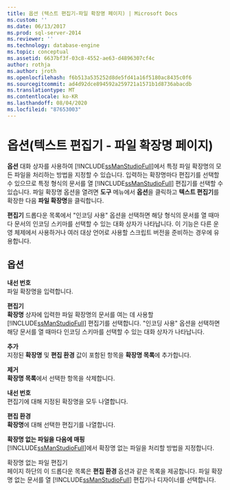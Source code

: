 ```yaml
---
title: 옵션 (텍스트 편집기-파일 확장명 페이지) | Microsoft Docs
ms.custom: ''
ms.date: 06/13/2017
ms.prod: sql-server-2014
ms.reviewer: ''
ms.technology: database-engine
ms.topic: conceptual
ms.assetid: 6637bf3f-03c8-4552-ae63-d4896307cf4c
author: rothja
ms.author: jroth
ms.openlocfilehash: f6b513a535252d8de5fd41a16f5180ac8435c0f6
ms.sourcegitcommit: ad4d92dce894592a259721a1571b1d8736abacdb
ms.translationtype: MT
ms.contentlocale: ko-KR
ms.lasthandoff: 08/04/2020
ms.locfileid: "87653003"
---
```

# <a name="options-text-editor---file-extension-page"></a>옵션(텍스트 편집기 - 파일 확장명 페이지)
  **옵션** 대화 상자를 사용하여 [!INCLUDE[ssManStudioFull](../includes/ssmanstudiofull-md.md)]에서 특정 파일 확장명의 모든 파일을 처리하는 방법을 지정할 수 있습니다. 입력하는 확장명마다 편집기를 선택할 수 있으므로 특정 형식의 문서를 열 [!INCLUDE[ssManStudioFull](../includes/ssmanstudiofull-md.md)] 편집기를 선택할 수 있습니다. 파일 확장명 옵션을 열려면 **도구** 메뉴에서 **옵션**을 클릭하고 **텍스트 편집기**를 확장한 다음 **파일 확장명**을 클릭합니다.  
  
 **편집기** 드롭다운 목록에서 "인코딩 사용" 옵션을 선택하면 해당 형식의 문서를 열 때마다 문서의 인코딩 스키마를 선택할 수 있는 대화 상자가 나타납니다. 이 기능은 다른 운영 체제에서 사용하거나 여러 대상 언어로 사용할 스크립트 버전을 준비하는 경우에 유용합니다.  
  
## <a name="options"></a>옵션  
 **내선 번호**  
 파일 확장명을 입력합니다.  
  
 **편집기**  
 **확장명** 상자에 입력한 파일 확장명의 문서를 여는 데 사용할 [!INCLUDE[ssManStudioFull](../includes/ssmanstudiofull-md.md)] 편집기를 선택합니다. "인코딩 사용" 옵션을 선택하면 해당 문서를 열 때마다 인코딩 스키마를 선택할 수 있는 대화 상자가 나타납니다.  
  
 **추가**  
 지정된 **확장명** 및 **편집 환경** 값이 포함된 항목을 **확장명 목록**에 추가합니다.  
  
 **제거**  
 **확장명 목록**에서 선택한 항목을 삭제합니다.  
  
 **내선 번호**  
 편집기에 대해 지정된 확장명을 모두 나열합니다.  
  
 **편집 환경**  
 **확장명**에 대해 선택한 편집기를 나열합니다.  
  
 **확장명 없는 파일을 다음에 매핑**  
 [!INCLUDE[ssManStudioFull](../includes/ssmanstudiofull-md.md)]에서 확장명 없는 파일을 처리할 방법을 지정합니다.  
  
 확장명 없는 파일 편집기  
 페이지 하단의 이 드롭다운 목록은 **편집 환경** 옵션과 같은 목록을 제공합니다. 파일 확장명 없는 문서를 열 [!INCLUDE[ssManStudioFull](../includes/ssmanstudiofull-md.md)] 편집기나 디자이너를 선택합니다.  
  
  
